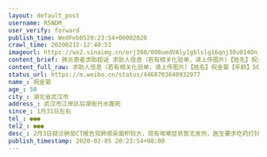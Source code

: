 ```yaml
---
layout: default_post
username: RSNDM_
user_verify: forward
publish_time: WedFeb0520:23:54+08002020
crawl_time: 20200212-12:40:51
imageurl: https://wx2.sinaimg.cn/orj360/006uedVAly1gblslg16qnj30u0140n19.jpg,https://wx4.sinaimg.cn/orj360/006uedVAly1gblslfqet8j30u014078m.jpg
content_brief: 肺炎患者求助超话 求助人信息（若有相关化验单，请上传图片）【姓名】祝金菊【年龄】50【所在城市】湖北省武汉市【所在小区、社区】武汉市江岸区后湖街丹水嘉苑【患病时间】1月31日左右【联系方式】●●●【其他紧急联系人】●●●【病情描述】 2月3日就诊  肺部CT报告双肺感染 ...全文
content_full_raw: 求助人信息（若有相关化验单，请上传图片）【姓名】祝金菊【年龄】50【所在城市】湖北省武汉市【所在小区、社区】武汉市江岸区后湖街丹水嘉苑【患病时间】1月31日左右【联系方式】●●●【其他紧急联系人】●●●【病情描述】2月3日就诊肺部CT报告双肺感染面积较大，现有咳嗽症状暂无发热，医生要求吃药打针回家自我隔离。武汉
status_url: https://m.weibo.cn/status/4468703640932977
name_: 祝金菊
age_: 50
city_: 湖北省武汉市
address_: 武汉市江岸区后湖街丹水嘉苑
since_: 1月31日左右
tel_: ●●●
tel2_: ●●●
desc_: 2月3日就诊肺部CT报告双肺感染面积较大，现有咳嗽症状暂无发热，医生要求吃药打针回家自我隔离。武汉
publish_timestamp: 2020-02-05 20:23:54+08:00
---
```

